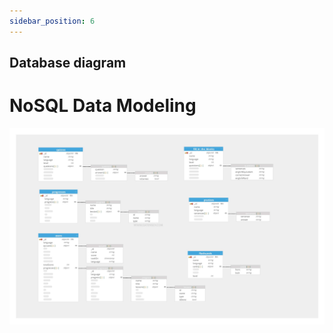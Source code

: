 ```yaml
---
sidebar_position: 6
---
```

## Database diagram
# NoSQL Data Modeling
<img src ="https://raw.githubusercontent.com/Capstone-Projects-2023-Fall/project-language-learning-discord-bot/main/images/LanguageBoNoSQLDataModeling.jpg" alt=""/>

